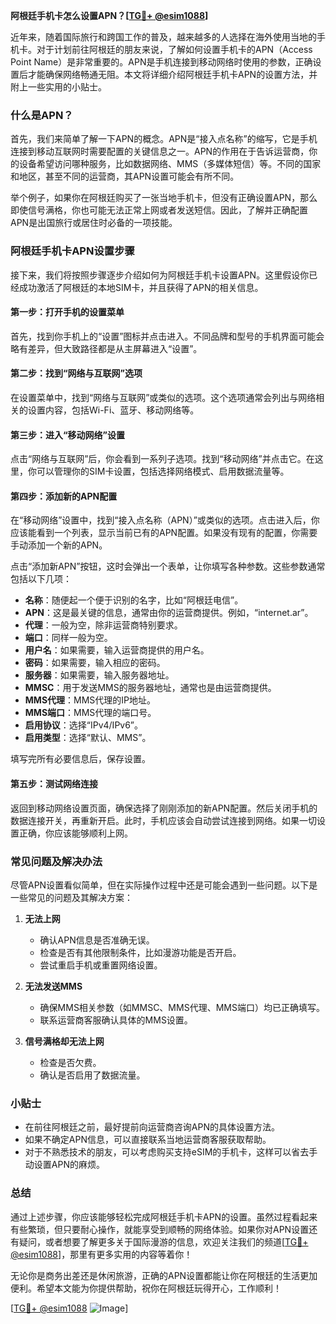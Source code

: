 **阿根廷手机卡怎么设置APN？[[TG💪+ @esim1088](https://t.me/s/esim1088)]**

近年来，随着国际旅行和跨国工作的普及，越来越多的人选择在海外使用当地的手机卡。对于计划前往阿根廷的朋友来说，了解如何设置手机卡的APN（Access Point Name）是非常重要的。APN是手机连接到移动网络时使用的参数，正确设置后才能确保网络畅通无阻。本文将详细介绍阿根廷手机卡APN的设置方法，并附上一些实用的小贴士。

### 什么是APN？

首先，我们来简单了解一下APN的概念。APN是“接入点名称”的缩写，它是手机连接到移动互联网时需要配置的关键信息之一。APN的作用在于告诉运营商，你的设备希望访问哪种服务，比如数据网络、MMS（多媒体短信）等。不同的国家和地区，甚至不同的运营商，其APN设置可能会有所不同。

举个例子，如果你在阿根廷购买了一张当地手机卡，但没有正确设置APN，那么即使信号满格，你也可能无法正常上网或者发送短信。因此，了解并正确配置APN是出国旅行或居住时必备的一项技能。

### 阿根廷手机卡APN设置步骤

接下来，我们将按照步骤逐步介绍如何为阿根廷手机卡设置APN。这里假设你已经成功激活了阿根廷的本地SIM卡，并且获得了APN的相关信息。

#### 第一步：打开手机的设置菜单

首先，找到你手机上的“设置”图标并点击进入。不同品牌和型号的手机界面可能会略有差异，但大致路径都是从主屏幕进入“设置”。

#### 第二步：找到“网络与互联网”选项

在设置菜单中，找到“网络与互联网”或类似的选项。这个选项通常会列出与网络相关的设置内容，包括Wi-Fi、蓝牙、移动网络等。

#### 第三步：进入“移动网络”设置

点击“网络与互联网”后，你会看到一系列子选项。找到“移动网络”并点击它。在这里，你可以管理你的SIM卡设置，包括选择网络模式、启用数据流量等。

#### 第四步：添加新的APN配置

在“移动网络”设置中，找到“接入点名称（APN）”或类似的选项。点击进入后，你应该能看到一个列表，显示当前已有的APN配置。如果没有现有的配置，你需要手动添加一个新的APN。

点击“添加新APN”按钮，这时会弹出一个表单，让你填写各种参数。这些参数通常包括以下几项：

- **名称**：随便起一个便于识别的名字，比如“阿根廷电信”。
- **APN**：这是最关键的信息，通常由你的运营商提供。例如，“internet.ar”。
- **代理**：一般为空，除非运营商特别要求。
- **端口**：同样一般为空。
- **用户名**：如果需要，输入运营商提供的用户名。
- **密码**：如果需要，输入相应的密码。
- **服务器**：如果需要，输入服务器地址。
- **MMSC**：用于发送MMS的服务器地址，通常也是由运营商提供。
- **MMS代理**：MMS代理的IP地址。
- **MMS端口**：MMS代理的端口号。
- **启用协议**：选择“IPv4/IPv6”。
- **启用类型**：选择“默认、MMS”。

填写完所有必要信息后，保存设置。

#### 第五步：测试网络连接

返回到移动网络设置页面，确保选择了刚刚添加的新APN配置。然后关闭手机的数据连接开关，再重新开启。此时，手机应该会自动尝试连接到网络。如果一切设置正确，你应该能够顺利上网。

### 常见问题及解决办法

尽管APN设置看似简单，但在实际操作过程中还是可能会遇到一些问题。以下是一些常见的问题及其解决方案：

1. **无法上网**
   - 确认APN信息是否准确无误。
   - 检查是否有其他限制条件，比如漫游功能是否开启。
   - 尝试重启手机或重置网络设置。

2. **无法发送MMS**
   - 确保MMS相关参数（如MMSC、MMS代理、MMS端口）均已正确填写。
   - 联系运营商客服确认具体的MMS设置。

3. **信号满格却无法上网**
   - 检查是否欠费。
   - 确认是否启用了数据流量。

### 小贴士

- 在前往阿根廷之前，最好提前向运营商咨询APN的具体设置方法。
- 如果不确定APN信息，可以直接联系当地运营商客服获取帮助。
- 对于不熟悉技术的朋友，可以考虑购买支持eSIM的手机卡，这样可以省去手动设置APN的麻烦。

### 总结

通过上述步骤，你应该能够轻松完成阿根廷手机卡APN的设置。虽然过程看起来有些繁琐，但只要耐心操作，就能享受到顺畅的网络体验。如果你对APN设置还有疑问，或者想要了解更多关于国际漫游的信息，欢迎关注我们的频道[[TG💪+ @esim1088](https://t.me/s/esim1088)]，那里有更多实用的内容等着你！

无论你是商务出差还是休闲旅游，正确的APN设置都能让你在阿根廷的生活更加便利。希望本文能为你提供帮助，祝你在阿根廷玩得开心，工作顺利！ 

[[TG💪+ @esim1088](https://t.me/s/esim1088) ![Image](https://i.postimg.cc/4NQfJmqS/Snipaste-2025-05-13-00-14-12.png)]